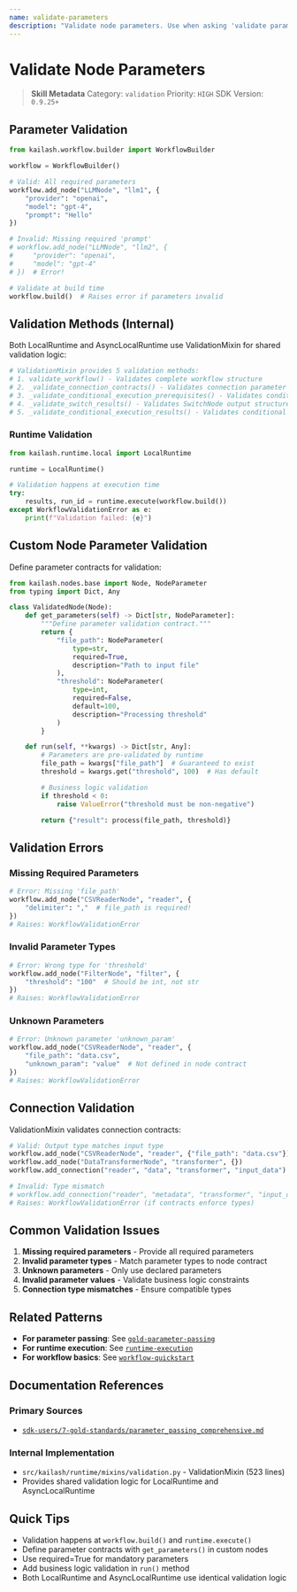 ```yaml
---
name: validate-parameters
description: "Validate node parameters. Use when asking 'validate parameters', 'check node params', or 'parameter validation'."
---
```


# Validate Node Parameters

> **Skill Metadata**
> Category: `validation`
> Priority: `HIGH`
> SDK Version: `0.9.25+`

## Parameter Validation

```python
from kailash.workflow.builder import WorkflowBuilder

workflow = WorkflowBuilder()

# Valid: All required parameters
workflow.add_node("LLMNode", "llm1", {
    "provider": "openai",
    "model": "gpt-4",
    "prompt": "Hello"
})

# Invalid: Missing required 'prompt'
# workflow.add_node("LLMNode", "llm2", {
#     "provider": "openai",
#     "model": "gpt-4"
# })  # Error!

# Validate at build time
workflow.build()  # Raises error if parameters invalid
```

## Validation Methods (Internal)

Both LocalRuntime and AsyncLocalRuntime use ValidationMixin for shared validation logic:

```python
# ValidationMixin provides 5 validation methods:
# 1. validate_workflow() - Validates complete workflow structure
# 2. _validate_connection_contracts() - Validates connection parameter contracts
# 3. _validate_conditional_execution_prerequisites() - Validates conditional node setup
# 4. _validate_switch_results() - Validates SwitchNode output structure
# 5. _validate_conditional_execution_results() - Validates conditional execution results
```

### Runtime Validation

```python
from kailash.runtime.local import LocalRuntime

runtime = LocalRuntime()

# Validation happens at execution time
try:
    results, run_id = runtime.execute(workflow.build())
except WorkflowValidationError as e:
    print(f"Validation failed: {e}")
```

## Custom Node Parameter Validation

Define parameter contracts for validation:

```python
from kailash.nodes.base import Node, NodeParameter
from typing import Dict, Any

class ValidatedNode(Node):
    def get_parameters(self) -> Dict[str, NodeParameter]:
        """Define parameter validation contract."""
        return {
            "file_path": NodeParameter(
                type=str,
                required=True,
                description="Path to input file"
            ),
            "threshold": NodeParameter(
                type=int,
                required=False,
                default=100,
                description="Processing threshold"
            )
        }

    def run(self, **kwargs) -> Dict[str, Any]:
        # Parameters are pre-validated by runtime
        file_path = kwargs["file_path"]  # Guaranteed to exist
        threshold = kwargs.get("threshold", 100)  # Has default

        # Business logic validation
        if threshold < 0:
            raise ValueError("threshold must be non-negative")

        return {"result": process(file_path, threshold)}
```

## Validation Errors

### Missing Required Parameters

```python
# Error: Missing 'file_path'
workflow.add_node("CSVReaderNode", "reader", {
    "delimiter": ","  # file_path is required!
})
# Raises: WorkflowValidationError
```

### Invalid Parameter Types

```python
# Error: Wrong type for 'threshold'
workflow.add_node("FilterNode", "filter", {
    "threshold": "100"  # Should be int, not str
})
# Raises: WorkflowValidationError
```

### Unknown Parameters

```python
# Error: Unknown parameter 'unknown_param'
workflow.add_node("CSVReaderNode", "reader", {
    "file_path": "data.csv",
    "unknown_param": "value"  # Not defined in node contract
})
# Raises: WorkflowValidationError
```

## Connection Validation

ValidationMixin validates connection contracts:

```python
# Valid: Output type matches input type
workflow.add_node("CSVReaderNode", "reader", {"file_path": "data.csv"})
workflow.add_node("DataTransformerNode", "transformer", {})
workflow.add_connection("reader", "data", "transformer", "input_data")

# Invalid: Type mismatch
# workflow.add_connection("reader", "metadata", "transformer", "input_data")
# Raises: WorkflowValidationError (if contracts enforce types)
```

## Common Validation Issues

1. **Missing required parameters** - Provide all required parameters
2. **Invalid parameter types** - Match parameter types to node contract
3. **Unknown parameters** - Only use declared parameters
4. **Invalid parameter values** - Validate business logic constraints
5. **Connection type mismatches** - Ensure compatible types

## Related Patterns

- **For parameter passing**: See [`gold-parameter-passing`](#)
- **For runtime execution**: See [`runtime-execution`](#)
- **For workflow basics**: See [`workflow-quickstart`](#)

## Documentation References

### Primary Sources
- [`sdk-users/7-gold-standards/parameter_passing_comprehensive.md`](../../../sdk-users/7-gold-standards/parameter_passing_comprehensive.md)

### Internal Implementation
- `src/kailash/runtime/mixins/validation.py` - ValidationMixin (523 lines)
- Provides shared validation logic for LocalRuntime and AsyncLocalRuntime

## Quick Tips

- Validation happens at `workflow.build()` and `runtime.execute()`
- Define parameter contracts with `get_parameters()` in custom nodes
- Use required=True for mandatory parameters
- Add business logic validation in `run()` method
- Both LocalRuntime and AsyncLocalRuntime use identical validation logic

<!-- Trigger Keywords: validate parameters, check node params, parameter validation, node parameters -->
